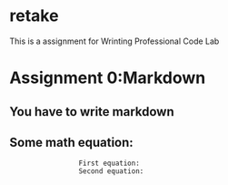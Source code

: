# retake
This is a assignment for Wrinting Professional Code Lab
# Assignment 0:Markdown  
## You have to write markdown
## Some math equation:
                     First equation:
                     Second equation:

             
